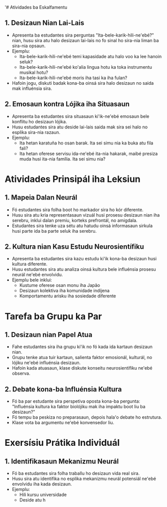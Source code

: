 '# Atividades ba Eskalfamentu

## 1. Desizaun Nian Lai-Lais

- Apresenta ba estudantes sira perguntas "Ita-bele-karik-hili-ne'ebé?" nian, husu sira atu halo desizaun lai-lais no fo sinal ho sira-nia liman ba sira-nia opsaun.
- Ejemplu:
  * Ita-bele-karik-hili-ne'ebé temi kapasidade atu halo voo ka lee hanoin seluk?
  * Ita-bele-karik-hili-ne'ebé ko'alia lingua hotu ka toka instrumentu musikal hotu?
  * Ita-bele-karik-hili-ne'ebé moris iha tasi ka iha fulan?
- Hafoin jogu, diskuti badak kona-ba oinsá sira halo desizaun no saida mak influénsia sira.

## 2. Emosaun kontra Lójika iha Situasaun

- Apresenta ba estudantes sira situasaun ki'ik-ne'ebé emosaun bele konflitu ho desizaun lójika.
- Husu estudantes sira atu deside lai-lais saida mak sira sei halo no esplika sira-nia razaun.
- Ejemplu:
  * Ita hetan karatuña ho osan barak. Ita sei simu nia ka buka atu fila fali?
  * Ita hetan oferese servisu ida-ne'ebé ita-nia hakarak, maibé presiza muda husi ita-nia família. Ita sei simu nia?

# Atividades Prinsipál iha Leksiun

## 1. Mapeia Dalan Neurál

- Fó estudantes sira folha boot ho markador sira ho kór diferente.
- Husu sira atu kria representasaun vizuál husi prosesu desizaun nian iha serebru, inklui dalan premiu, korteks prefrontál, no amigdala.
- Estudantes sira tenke uza sétu atu hatudu oinsá informasaun sirkula husi parte ida ba parte seluk iha serebru.

## 2. Kultura nian Kasu Estudu Neurosientífiku

- Apresenta ba estudantes sira kazu estudu ki'ik kona-ba desizaun husi kultura diferente.
- Husu estudantes sira atu analiza oinsá kultura bele influénsia prosesu neurál ne'ebé envolvidu.
- Ejemplu bele inklui:
  * Kustume oferese osan monu iha Japão
  * Desizaun kolektiva iha komunidade indíjena
  * Komportamentu arisku iha sosiedade diferente

# Tarefa ba Grupu ka Par

## 1. Desizaun nian Papel Atua

- Fahe estudantes sira iha grupu ki'ik no fó kada ida kartaun desizaun nian.
- Grupu tenke atua tuir kartaun, salienta faktor emosionál, kulturál, no lójiku ne'ebé influénsia desizaun.
- Hafoin kada atuasaun, klase diskute konseitu neurosientífiku ne'ebé observa.

## 2. Debate kona-ba Influénsia Kultura 

- Fó ba par estudante sira perspetiva oposta kona-ba pergunta: "Influénsia kultura ka faktor biolójiku mak iha impaktu boot liu ba desizaun?"
- Fó tempu ba peskiza no preparasaun, depois hala'o debate ho estrutura.
- Klase vota ba argumentu ne'ebé konvensedor liu.

# Exersísiu Prátika Individuál

## 1. Identifikasaun Mekanizmu Neurál

- Fó ba estudantes sira folha traballu ho desizaun vida real sira.
- Husu sira atu identifika no esplika mekanizmu neurál potensiál ne'ebé envolvidu iha kada desizaun.
- Ejemplu:
  * Hili kursu universidade
  * Deside atu h